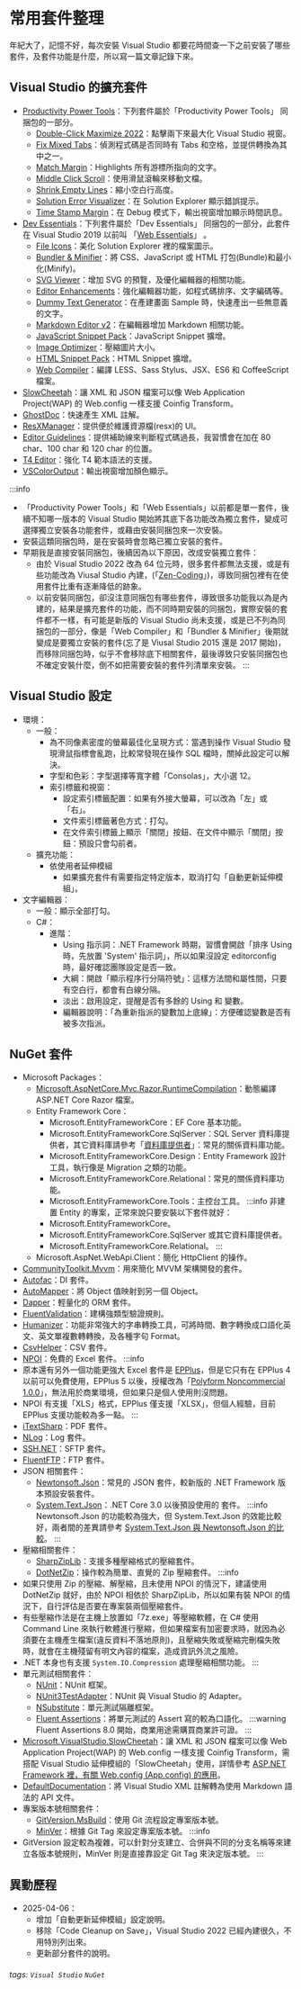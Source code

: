 # 常用套件整理

年紀大了，記憶不好，每次安裝 Visual Studio 都要花時間查一下之前安裝了哪些套件，及套件功能是什麼，所以寫一篇文章記錄下來。

## Visual Studio 的擴充套件

* [Productivity Power Tools](https://marketplace.visualstudio.com/items?itemName=VisualStudioPlatformTeam.ProductivityPowerPack2022)：下列套件屬於「Productivity Power Tools」 同捆包的一部分。
  * [Double-Click Maximize 2022](https://marketplace.visualstudio.com/items?itemName=VisualStudioPlatformTeam.Double-ClickMaximize2022)：點擊兩下來最大化 Visual Studio 視窗。
  * [Fix Mixed Tabs](https://marketplace.visualstudio.com/items?itemName=VisualStudioPlatformTeam.FixMixedTabs2022)：偵測程式碼是否同時有 Tabs 和空格，並提供轉換為其中之一。
  * [Match Margin](https://marketplace.visualstudio.com/items?itemName=VisualStudioPlatformTeam.MatchMargin2022)：Highlights 所有游標所指向的文字。
  * [Middle Click Scroll](https://marketplace.visualstudio.com/items?itemName=VisualStudioPlatformTeam.MiddleClickScroll2022)：使用滑鼠滾輪來移動文檔。
  * [Shrink Empty Lines](https://marketplace.visualstudio.com/items?itemName=VisualStudioPlatformTeam.SyntacticLineCompression2022&ssr=false#overview)：縮小空白行高度。
  * [Solution Error Visualizer](https://marketplace.visualstudio.com/items?itemName=VisualStudioPlatformTeam.SolutionErrorVisualizer2022)：在 Solution Explorer 顯示錯誤提示。
  * [Time Stamp Margin](https://marketplace.visualstudio.com/items?itemName=VisualStudioPlatformTeam.TimeStampMargin2022)：在 Debug 模式下，輸出視窗增加顯示時間訊息。
* [Dev Essentials](https://marketplace.visualstudio.com/items?itemName=VisualStudioPlatformTeam.ProductivityPowerPack2022)：下列套件屬於「Dev Essentials」 同捆包的一部分，此套件在 Visual Studio 2019 以前叫 「[Web Essentials](https://marketplace.visualstudio.com/items?itemName=MadsKristensen.WebEssentials2019)」 。
  * [File Icons](https://marketplace.visualstudio.com/items?itemName=MadsKristensen.FileIcons)：美化 Solution Explorer 裡的檔案圖示。
  * [Bundler & Minifier](https://github.com/failwyn/BundlerMinifier)：將 CSS、JavaScript 或 HTML 打包(Bundle)和最小化(Minify)。
  * [SVG Viewer](https://marketplace.visualstudio.com/items?itemName=MadsKristensen.SvgViewer)：增加 SVG 的預覽，及優化編輯器的相關功能。
  * [Editor Enhancements](https://marketplace.visualstudio.com/items?itemName=MadsKristensen.EditorEnhancements64)：強化編輯器功能，如程式碼排序、文字編碼等。
  * [Dummy Text Generator](https://marketplace.visualstudio.com/items?itemName=MadsKristensen.DummyTextGenerator)：在產建畫面 Sample 時，快速產出一些無意義的文字。
  * [Markdown Editor v2](https://marketplace.visualstudio.com/items?itemName=MadsKristensen.MarkdownEditor2)：在編輯器增加 Markdown 相關功能。
  * [JavaScript Snippet Pack](https://marketplace.visualstudio.com/items?itemName=MadsKristensen.JavaScriptSnippetPack)：JavaScript Snippet 擴增。
  * [Image Optimizer](https://marketplace.visualstudio.com/items?itemName=MadsKristensen.ImageOptimizer)：壓縮圖片大小。
  * [HTML Snippet Pack](https://marketplace.visualstudio.com/items?itemName=MadsKristensen.HTMLSnippetPack)：HTML Snippet 擴增。
  * [Web Compiler](https://github.com/failwyn/WebCompiler)：編譯 LESS、Sass Stylus、JSX、ES6 和 CoffeeScript 檔案。
* [SlowCheetah](https://github.com/Microsoft/slow-cheetah)：讓 XML 和 JSON 檔案可以像 Web Application Project(WAP) 的 Web.config 一樣支援 Coinfig Transform。
* [GhostDoc](https://submain.com/ghostdoc/)：快速產生 XML 註解。
* [ResXManager](https://github.com/dotnet/ResXResourceManager)：提供便於維護資源檔(resx)的 UI。
* [Editor Guidelines](https://github.com/pharring/EditorGuidelines)：提供補助線來判斷程式碼過長，我習慣會在加在 80 char、100 char 和 120 char 的位置。
* [T4 Editor](https://marketplace.visualstudio.com/items?itemName=TimMaes.t4editor)：強化 T4 範本語法的支援。
* [VSColorOutput](https://marketplace.visualstudio.com/items?itemName=MikeWard-AnnArbor.VSColorOutput64)：輸出視窗增加顏色顯示。

:::info
* 「Productivity Power Tools」和「Web Essentials」以前都是單一套件，後續不知哪一版本的 Visual Studio 開始將其底下各功能改為獨立套件，變成可選擇獨立安裝各功能套件，或藉由安裝同捆包來一次安裝。
* 安裝這類同捆包時，是在安裝時會忽略已獨立安裝的套件。
* 早期我是直接安裝同捆包，後續因為以下原因，改成安裝獨立套件：
  *  由於 Visual Studio 2022 改為 64 位元時，很多套件都無法支援，或是有些功能改為 Viusal Studio 內建，(「[Zen-Coding](https://github.com/madskristensen/ZenCodingVS)」)，導致同捆包裡有在使用套件比重有逐漸降低的跡象。
  *  以前安裝同捆包，卻沒注意同捆包有哪些套件，導致很多功能我以為是內建的，結果是擴充套件的功能，而不同時期安裝的同捆包，實際安裝的套件都不一樣，有可能是新版的 Visual Studio 尚未支援，或是已不列為同捆包的一部分，像是「Web Compiler」和「Bundler & Minifier」後期就變成是要獨立安裝的套件(忘了是 Viusal Studio 2015 還是 2017 開始)，而移除同捆包時，似乎不會移除底下相關套件，最後導致只安裝同捆包也不確定安裝什麼，倒不如把需要安裝的套件列清單來安裝。
:::

## Visual Studio 設定

* 環境：
  * 一般：
    * 為不同像素密度的螢幕最佳化呈現方式：當遇到操作 Visual Studio 發現滑鼠指標會亂跑，比較常發現在操作 SQL 檔時，關掉此設定可以解決。
    * 字型和色彩：字型選擇等寬字體「Consolas」，大小選 12。
    * 索引標籤和視窗：
      * 設定索引標籤配置：如果有外接大螢幕，可以改為「左」或「右」。
      * 文件索引標籤著色方式：打勾。
      * 在文件索引標籤上顯示「關閉」按鈕、在文件中顯示「關閉」按鈕：預設只會勾前者。
  * 擴充功能：
    * 依使用者延伸模組
      * 如果擴充套件有需要指定特定版本，取消打勾「自動更新延伸模組」。
* 文字編輯器：
  * 一般：顯示全部打勾。
  * C#：
    * 進階：
      * Using 指示詞：.NET Framework 時期，習慣會開啟「排序 Using 時，先放置 'System' 指示詞」，所以如果沒設定 editorconfig 時，最好確認團隊設定是否一致。
      * 大綱：開啟「顯示程序行分隔符號」：這樣方法間和屬性間，只要有空白行，都會有白線分隔。
      * 淡出：啟用設定，提醒是否有多餘的 Using 和 變數。
      * 編輯器說明：「為重新指派的變數加上底線」：方便確認變數是否有被多次指派。

## NuGet 套件

* Microsoft Packages：
  * [Microsoft.AspNetCore.Mvc.Razor.RuntimeCompilation](https://learn.microsoft.com/zh-tw/aspnet/core/mvc/views/view-compilation?view=aspnetcore-7.0&tabs=visual-studio)：動態編譯 ASP.NET Core Razor 檔案。
  * Entity Framework Core：
    * Microsoft.EntityFrameworkCore：EF Core 基本功能。
    * Microsoft.EntityFrameworkCore.SqlServer：SQL Server 資料庫提供者，其它資料庫請參考「[資料庫提供者](https://learn.microsoft.com/zh-tw/ef/core/what-is-new/nuget-packages#database-providers)」：常見的關係資料庫功能。
    * Microsoft.EntityFrameworkCore.Design：Entity Framework 設計工具，執行像是 Migration 之類的功能。
    * Microsoft.EntityFrameworkCore.Relational：常見的關係資料庫功能。
    * Microsoft.EntityFrameworkCore.Tools：主控台工具。
    :::info
    非建置 Entity 的專案，正常來說只要安裝以下套件就好：
    * Microsoft.EntityFrameworkCore。
    * Microsoft.EntityFrameworkCore.SqlServer 或其它資料庫提供者。
    * Microsoft.EntityFrameworkCore.Relational。
    :::
  * Microsoft.AspNet.WebApi.Client：簡化 HttpClient 的操作。
* [CommunityToolkit.Mvvm](https://github.com/CommunityToolkit/dotnet)：用來簡化 MVVM 架構開發的套件。
* [Autofac](https://autofac.org/)：DI 套件。
* [AutoMapper](https://automapper.org/)：將 Object 值映射到另一個 Object。
* [Dapper](https://github.com/DapperLib/Dapper)：輕量化的 ORM 套件。
* [FluentValidation](https://docs.fluentvalidation.net/en/latest/)：建構強類型驗證規則。
* [Humanizer](https://github.com/Humanizr/Humanizer)：功能非常強大的字串轉換工具，可將時間、數字轉換成口語化英文、英文單複數轉轉換，及各種字句 Format。
* [CsvHelper](https://joshclose.github.io/CsvHelper/)：CSV 套件。
* [NPOI](https://github.com/nissl-lab/npoi)：免費的 Excel 套件。
:::info
* 原本還有另外一個功能更強大 Excel 套件是 [EPPlus](https://www.epplussoftware.com/)，但是它只有在 EPPlus 4 以前可以免費使用，EPPlus 5 以後，授權改為「[Polyform Noncommercial 1.0.0](https://polyformproject.org/licenses/noncommercial/1.0.0/)」，無法用於商業環境，但如果只是個人使用則沒問題。
* NPOI 有支援「XLS」格式，EPPlus 僅支援「XLSX」，但個人經驗，目前 EPPlus 支援功能較為多一點。
:::
* [iTextSharp](https://github.com/itext/itextsharp)：PDF 套件。
* [NLog](https://nlog-project.org/)：Log 套件。
* [SSH.NET](https://github.com/sshnet/SSH.NET)：SFTP 套件。
* [FluentFTP](https://github.com/robinrodricks/FluentFTP)：FTP 套件。
* JSON 相關套件：
    * [Newtonsoft.Json](https://www.newtonsoft.com/json)：常見的 JSON 套件，較新版的 .NET Framework 版本預設安裝套件。
    * [System.Text.Json](https://www.nuget.org/packages/System.Text.Json)：.NET Core 3.0 以後預設使用的 套件。
:::info
Newtonsoft.Json 的功能較為強大，但 System.Text.Json 的效能比較好，兩者間的差異請參考 [System.Text.Json 與 Newtonsoft.Json 的比較](https://learn.microsoft.com/zh-tw/dotnet/standard/serialization/system-text-json/migrate-from-newtonsoft?pivots=dotnet-7-0)。
:::
* 壓縮相關套件：
  * [SharpZipLib](https://github.com/icsharpcode/SharpZipLib)：支援多種壓縮格式的壓縮套件。
  * [DotNetZip](https://www.nuget.org/packages/DotNetZip/)：操作較為簡單、直覺的 Zip 壓縮套件。
:::info
* 如果只使用 Zip 的壓縮、解壓縮，且未使用 NPOI 的情況下，建議使用 DotNetZip 就好，由於 NPOI 相依於 SharpZipLib，所以如果有裝 NPOI 的情況下，自行評估是否要在專案裝兩個壓縮套件。
* 有些壓縮作法是在主機上放置如「7z.exe」等壓縮軟體，在 C# 使用 Command Line 來執行軟體進行壓縮，但如果檔案有加密要求時，就因為必須要在主機產生檔案(違反資料不落地原則)，且壓縮失敗或壓縮完刪檔失敗時，就會在主機殘留有明文內容的檔案，造成資訊外流之風險。
* .NET 本身也有支援 `System.IO.Compression` 處理壓縮相關功能。
:::
* 單元測試相關套件：
  * [NUnit](https://nunit.org/)：NUnit 框架。
  * [NUnit3TestAdapter](https://www.nuget.org/packages/nunit3testadapter/)：NUnit 與 Visual Studio 的 Adapter。
  * [NSubstitute](https://nsubstitute.github.io/)：單元測試隔離框架。
  * [Fluent Assertions](https://fluentassertions.com/)：將單元測試的 Assert 寫的較為口語化。
:::warning
Fluent Assertions 8.0 開始，商業用途需購買商業許可證。
:::
* [Microsoft.VisualStudio.SlowCheetah](https://www.nuget.org/packages/Microsoft.VisualStudio.SlowCheetah)：讓 XML 和 JSON 檔案可以像 Web Application Project(WAP) 的 Web.config 一樣支援 Coinfig Transform，需搭配 Visual Studio 延伸模組的「SlowCheetah」使用，詳情參考 [ASP.NET Framework 裡，有關 Web.config (App.config) 的應用](/K0ALoDQWSSKmWy5jMWEjPA#非-Web-專案發佈)。
* [DefaultDocumentation](https://github.com/Doraku/DefaultDocumentation)：將 Visual Studio XML 註解轉為使用 Markdown 語法的 API 文件。
* 專案版本號相關套件：
  * [GitVersion.MsBuild](https://gitversion.net/docs/usage/msbuild)：使用 Git 流程設定專案版本號。
  * [MinVer](https://github.com/adamralph/minver)：根據 Git Tag 來設定專案版本號。
:::info
* GitVersion 設定較為複雜，可以針對分支建立、合併與不同的分支名稱等來建立各版本號規則，MinVer 則是直接靠設定 Git Tag 來決定版本號。
:::

## 異動歷程

* 2025-04-06：
  * 增加「自動更新延伸模組」設定說明。
  * 移除「Code Cleanup on Save」，Visual Studio 2022 已經內建很久，不用特別列出來。
  * 更新部分套件的說明。

###### tags: `Visual Studio` `NuGet`
